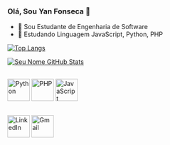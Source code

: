 ### Olá, Sou Yan Fonseca 👋

- 🔭 Sou Estudante de Engenharia de Software
- 🌱 Estudando Linguagem JavaScript, Python, PHP

[![Top Langs](https://github-readme-stats.vercel.app/api/top-langs/?username=YanFonsecaz&layout=compact&theme=moltack&card_width=450&hide=html,css)](https://github.com/YanFonsecaz)

[![Seu Nome GitHub Stats](https://github-readme-stats.vercel.app/api?username=YanFonsecaz&show_icons=true&theme=moltack&card_width=450&line_height=25)](https://github.com/YanFonsecaz)  
##
[<img src="https://img.icons8.com/color/96/000000/python.png" alt="Python" width="50">](https://www.python.org/) 
[<img src="https://img.icons8.com/color/96/000000/php.png" alt="PHP" width="50">](https://www.php.net/) 
[<img src="https://img.icons8.com/color/96/000000/javascript.png" alt="JavaScript" width="50">](https://www.javascript.com/)
##
[<img src="https://img.icons8.com/color/96/000000/linkedin.png" alt="LinkedIn" width="50"/>](https://www.linkedin.com/in/yan-fonsecaz/)
[<img src="https://img.icons8.com/color/96/000000/gmail.png" alt="Gmail" width="50"/>](mailto:yanfonsecacorp@gmail.com)

